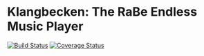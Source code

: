 # Klangbecken: The RaBe Endless Music Player

[![Build Status](https://travis-ci.org/radiorabe/klangbecken.svg)](https://travis-ci.org/radiorabe/klangbecken)
[![Coverage Status](https://coveralls.io/repos/github/radiorabe/klangbecken/badge.svg?branch=master)](https://coveralls.io/github/radiorabe/klangbecken?branch=master)
